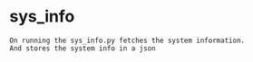 # sys_info
	On running the sys_info.py fetches the system information.
	And stores the system info in a json 

